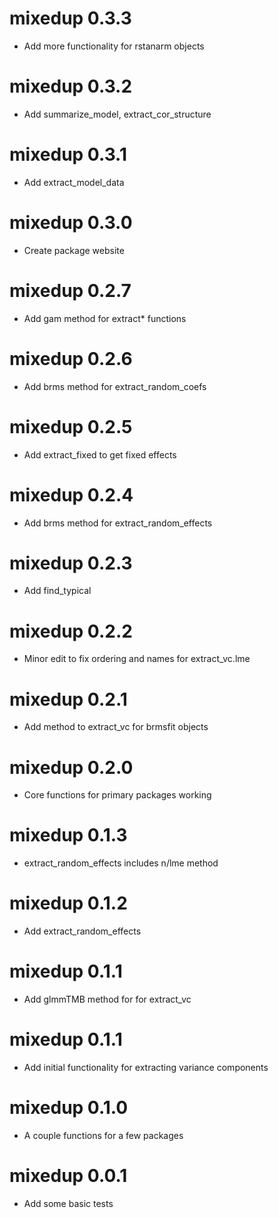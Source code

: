 # mixedup 0.3.3

* Add more functionality for rstanarm objects

# mixedup 0.3.2

* Add summarize_model, extract_cor_structure

# mixedup 0.3.1

* Add extract_model_data

# mixedup 0.3.0

* Create package website

# mixedup 0.2.7

* Add gam method for extract* functions

# mixedup 0.2.6

* Add brms method for extract_random_coefs

# mixedup 0.2.5

* Add extract_fixed to get fixed effects

# mixedup 0.2.4

* Add brms method for extract_random_effects

# mixedup 0.2.3

* Add find_typical

# mixedup 0.2.2

* Minor edit to fix ordering and names for extract_vc.lme

# mixedup 0.2.1

* Add method to extract_vc for brmsfit objects

# mixedup 0.2.0

* Core functions for primary packages working 

# mixedup 0.1.3

* extract_random_effects includes n/lme method

# mixedup 0.1.2

* Add extract_random_effects

# mixedup 0.1.1

* Add glmmTMB method for for extract_vc

# mixedup 0.1.1

* Add initial functionality for extracting variance components

# mixedup 0.1.0

* A couple functions for a few packages

# mixedup 0.0.1

* Add some basic tests


